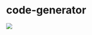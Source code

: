 # code-generator
<a href='http://172.17.0.1:8080/jenkins/job/git%20project/'><img src='http://172.17.0.1:8080/jenkins/job/git%20project/badge/icon'></a>
